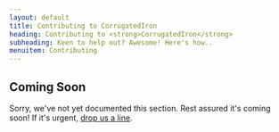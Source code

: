 ```yaml
---
layout: default
title: Contributing to CorrugatedIron
heading: Contributing to <strong>CorrugatedIron</strong>
subheading: Keen to help out? Awesome! Here's how..
menuitem: Contributing
---
```


Coming Soon
-----------

Sorry, we've not yet documented this section. Rest assured it's coming soon! If it's urgent, [drop us a line](https://github.com/DistributedNonsense/CorrugatedIron).

